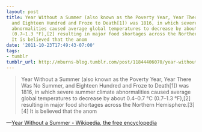 ```yaml
---
layout: post
title: Year Without a Summer (also known as the Poverty Year, Year There Was No Summer,
  and Eighteen Hundred and Froze to Death[1]) was 1816, in which severe summer climate
  abnormalities caused average global temperatures to decrease by about 0.4–0.7 °C
  (0.7–1.3 °F),[2] resulting in major food shortages across the Northern Hemisphere.[3][4]
  It is believed that the anom
date: '2011-10-23T17:49:43-07:00'
tags:
- tumblr
tumblr_url: http://mburns-blog.tumblr.com/post/11844406070/year-without-a-summer-also-known-as-the-poverty
---
```

<blockquote>Year Without a Summer (also known as the Poverty Year, Year There Was No Summer, and Eighteen Hundred and Froze to Death[1]) was 1816, in which severe summer climate abnormalities caused average global temperatures to decrease by about 0.4–0.7 °C (0.7–1.3 °F),[2] resulting in major food shortages across the Northern Hemisphere.[3][4] It is believed that the anom</blockquote>&#8212;<a href="http://en.wikipedia.org/wiki/Year_Without_a_Summer">Year Without a Summer - Wikipedia, the free encyclopedia</a>
